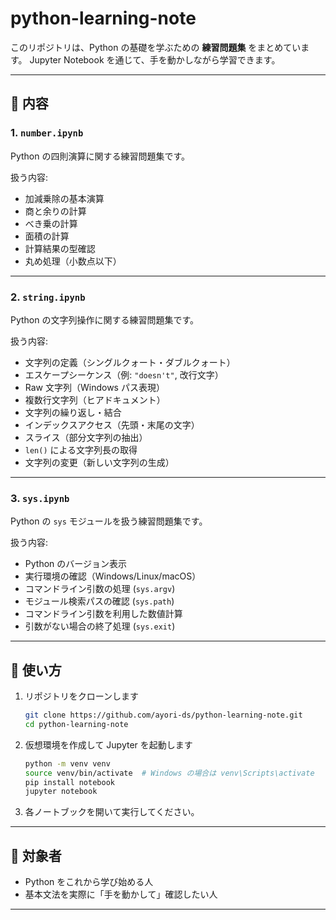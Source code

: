 # python-learning-note

このリポジトリは、Python の基礎を学ぶための **練習問題集** をまとめています。
Jupyter Notebook を通じて、手を動かしながら学習できます。

---

## 📂 内容

### 1. `number.ipynb`

Python の四則演算に関する練習問題集です。

扱う内容:

* 加減乗除の基本演算
* 商と余りの計算
* べき乗の計算
* 面積の計算
* 計算結果の型確認
* 丸め処理（小数点以下）

---

### 2. `string.ipynb`

Python の文字列操作に関する練習問題集です。

扱う内容:

* 文字列の定義（シングルクォート・ダブルクォート）
* エスケープシーケンス（例: `"doesn't"`, 改行文字）
* Raw 文字列（Windows パス表現）
* 複数行文字列（ヒアドキュメント）
* 文字列の繰り返し・結合
* インデックスアクセス（先頭・末尾の文字）
* スライス（部分文字列の抽出）
* `len()` による文字列長の取得
* 文字列の変更（新しい文字列の生成）

---

### 3. `sys.ipynb`

Python の `sys` モジュールを扱う練習問題集です。

扱う内容:

* Python のバージョン表示
* 実行環境の確認（Windows/Linux/macOS）
* コマンドライン引数の処理 (`sys.argv`)
* モジュール検索パスの確認 (`sys.path`)
* コマンドライン引数を利用した数値計算
* 引数がない場合の終了処理 (`sys.exit`)

---

## 🚀 使い方

1. リポジトリをクローンします

   ```bash
   git clone https://github.com/ayori-ds/python-learning-note.git
   cd python-learning-note
   ```

2. 仮想環境を作成して Jupyter を起動します

   ```bash
   python -m venv venv
   source venv/bin/activate  # Windows の場合は venv\Scripts\activate
   pip install notebook
   jupyter notebook
   ```

3. 各ノートブックを開いて実行してください。

---

## 📝 対象者

* Python をこれから学び始める人
* 基本文法を実際に「手を動かして」確認したい人

---